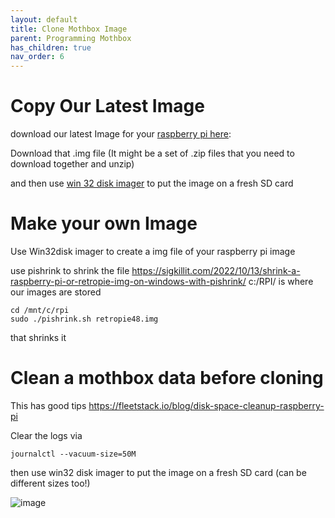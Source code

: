 ```yaml
---
layout: default
title: Clone Mothbox Image
parent: Programming Mothbox
has_children: true
nav_order: 6
---
```


# Copy Our Latest Image

download our latest Image for your [raspberry pi here](https://drive.google.com/drive/folders/1o3aGB1MZUrNxRoGycFVw_ofUQehrjuqF?usp=sharing):

Download that .img file (It might be a set of .zip files that you need to download together and unzip)

and then use [win 32 disk imager](https://sourceforge.net/projects/win32diskimager/) to put the image on a fresh SD card


# Make your own Image
Use Win32disk imager to create a img file of your raspberry pi image

use pishrink to shrink the file
https://sigkillit.com/2022/10/13/shrink-a-raspberry-pi-or-retropie-img-on-windows-with-pishrink/
c:/RPI/ is where our images are stored

```
cd /mnt/c/rpi
sudo ./pishrink.sh retropie48.img
```
that shrinks it



# Clean a mothbox data before cloning

This has good tips
https://fleetstack.io/blog/disk-space-cleanup-raspberry-pi

Clear the logs via
```
journalctl --vacuum-size=50M
```

then use win32 disk imager to put the image on a fresh SD card (can be different sizes too!)

![image](https://github.com/Digital-Naturalism-Laboratories/Mothbox/assets/742627/caee452a-fef6-45ab-bd17-b40850fbc59d)

